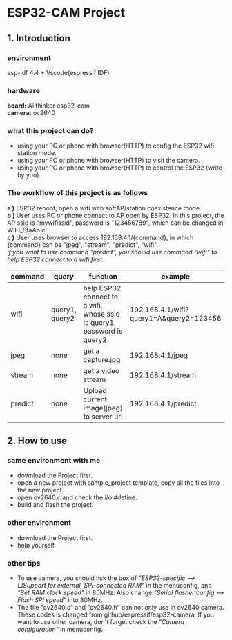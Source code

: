 # ESP32-CAM Project
## 1. Introduction
### environment
   esp-idf 4.4 + Vscode(espressif IDF) 
### hardware
   **board:**   Ai thinker esp32-cam  
   **camera:**  ov2640
### what this project can do?
   * using your PC or phone with browser(HTTP) to config the ESP32 wifi station mode.
   * using your PC or phone with browser(HTTP) to visit the camera.
   * using your PC or phone with browser(HTTP) to control the ESP32 (write by you).
### The workflow of this project is as follows  
   **a )** ESP32 reboot, open a wifi with softAP/station coexistence mode.  
   **b )** User uses PC or phone connect to AP open by ESP32. In this project, the AP ssid is "mywifissid", password is "123456789", which can be changed in WIFI_StaAp.c.  
   **c )** User uses browser to access 192.168.4.1/{command}, in which {command} can be "jpeg", "stream", "predict", "wifi".  
       *if you want to use command "predict", you should use command "wifi" to help ESP32 connect to a wifi first.*
    
 command  | query  | function | example
 -------- | ------ | -------- | ------- 
 wifi  | query1, query2 | help ESP32 connect to a wifi, whose ssid is query1, password is query2 | 192.168.4.1/wifi?query1=A&query2=123456
 jpeg  | none | get a capture.jpg | 192.168.4.1/jpeg
 stream  | none | get a video stream | 192.168.4.1/stream
 predict  | none | Upload current image(jpeg) to server url | 192.168.4.1/predict

## 2. How to use 
### same environment with me
   * download the Project first.
   * open a new project with sample_project template, copy all the files into the new project.
   * open ov2640.c and check the i/o #define.
   * build and flash the project.
### other environment
   * download the Project first.
   * help yourself.
### other tips
   * To use camera, you should tick the box of *"ESP32-specific -->  □Support for external, SPI-connected RAM"* in the menuconfig, and *"Set RAM clock speed"* in 80MHz. Also change *"Serial flasher config --> Flash SPI speed"* into 80MHz.
   * The file "ov2640.c" and "ov2640.h" can not only use in ov2640 camera. These codes is changed from github/espressif/esp32-camera. If you want to use other camera, don't forget check the *"Camera configuration"* in menuconfig.

